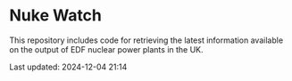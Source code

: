 # Nuke Watch

This repository includes code for retrieving the latest information available on the output of EDF nuclear power plants in the UK.

Last updated: 2024-12-04 21:14